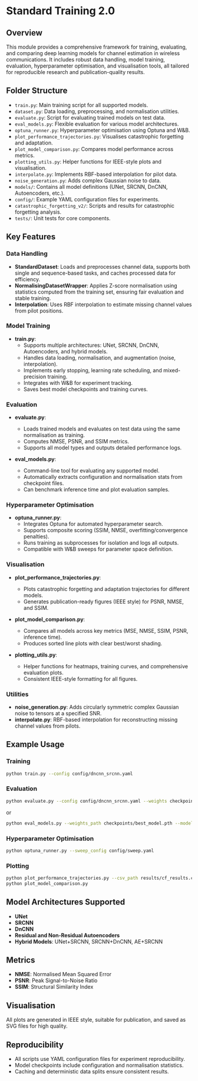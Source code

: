 # Standard Training 2.0

## Overview

This module provides a comprehensive framework for training, evaluating, and comparing deep learning models for channel estimation in wireless communications. It includes robust data handling, model training, evaluation, hyperparameter optimisation, and visualisation tools, all tailored for reproducible research and publication-quality results.

## Folder Structure

- `train.py`: Main training script for all supported models.
- `dataset.py`: Data loading, preprocessing, and normalisation utilities.
- `evaluate.py`: Script for evaluating trained models on test data.
- `eval_models.py`: Flexible evaluation for various model architectures.
- `optuna_runner.py`: Hyperparameter optimisation using Optuna and W&B.
- `plot_performance_trajectories.py`: Visualises catastrophic forgetting and adaptation.
- `plot_model_comparison.py`: Compares model performance across metrics.
- `plotting_utils.py`: Helper functions for IEEE-style plots and visualisation.
- `interpolate.py`: Implements RBF-based interpolation for pilot data.
- `noise_generation.py`: Adds complex Gaussian noise to data.
- `models/`: Contains all model definitions (UNet, SRCNN, DnCNN, Autoencoders, etc.).
- `config/`: Example YAML configuration files for experiments.
- `catastrophic_forgetting_v2/`: Scripts and results for catastrophic forgetting analysis.
- `tests/`: Unit tests for core components.

## Key Features

### Data Handling

- **StandardDataset**: Loads and preprocesses channel data, supports both single and sequence-based tasks, and caches processed data for efficiency.
- **NormalisingDatasetWrapper**: Applies Z-score normalisation using statistics computed from the training set, ensuring fair evaluation and stable training.
- **Interpolation**: Uses RBF interpolation to estimate missing channel values from pilot positions.

### Model Training

- **train.py**: 
  - Supports multiple architectures: UNet, SRCNN, DnCNN, Autoencoders, and hybrid models.
  - Handles data loading, normalisation, and augmentation (noise, interpolation).
  - Implements early stopping, learning rate scheduling, and mixed-precision training.
  - Integrates with W&B for experiment tracking.
  - Saves best model checkpoints and training curves.

### Evaluation

- **evaluate.py**: 
  - Loads trained models and evaluates on test data using the same normalisation as training.
  - Computes NMSE, PSNR, and SSIM metrics.
  - Supports all model types and outputs detailed performance logs.

- **eval_models.py**: 
  - Command-line tool for evaluating any supported model.
  - Automatically extracts configuration and normalisation stats from checkpoint files.
  - Can benchmark inference time and plot evaluation samples.

### Hyperparameter Optimisation

- **optuna_runner.py**: 
  - Integrates Optuna for automated hyperparameter search.
  - Supports composite scoring (SSIM, NMSE, overfitting/convergence penalties).
  - Runs training as subprocesses for isolation and logs all outputs.
  - Compatible with W&B sweeps for parameter space definition.

### Visualisation

- **plot_performance_trajectories.py**: 
  - Plots catastrophic forgetting and adaptation trajectories for different models.
  - Generates publication-ready figures (IEEE style) for PSNR, NMSE, and SSIM.

- **plot_model_comparison.py**: 
  - Compares all models across key metrics (MSE, NMSE, SSIM, PSNR, inference time).
  - Produces sorted line plots with clear best/worst shading.

- **plotting_utils.py**: 
  - Helper functions for heatmaps, training curves, and comprehensive evaluation plots.
  - Consistent IEEE-style formatting for all figures.

### Utilities

- **noise_generation.py**: Adds circularly symmetric complex Gaussian noise to tensors at a specified SNR.
- **interpolate.py**: RBF-based interpolation for reconstructing missing channel values from pilots.

## Example Usage

### Training

```bash
python train.py --config config/dncnn_srcnn.yaml
```

### Evaluation

```bash
python evaluate.py --config config/dncnn_srcnn.yaml --weights checkpoints/best_model.pth
```

or

```bash
python eval_models.py --weights_path checkpoints/best_model.pth --model_type srcnn
```

### Hyperparameter Optimisation

```bash
python optuna_runner.py --sweep_config config/sweep.yaml
```

### Plotting

```bash
python plot_performance_trajectories.py --csv_path results/cf_results.csv --target_domain domain_high_snr_fast_linear
python plot_model_comparison.py
```

## Model Architectures Supported

- **UNet**
- **SRCNN**
- **DnCNN**
- **Residual and Non-Residual Autoencoders**
- **Hybrid Models**: UNet+SRCNN, SRCNN+DnCNN, AE+SRCNN

## Metrics

- **NMSE**: Normalised Mean Squared Error
- **PSNR**: Peak Signal-to-Noise Ratio
- **SSIM**: Structural Similarity Index

## Visualisation

All plots are generated in IEEE style, suitable for publication, and saved as SVG files for high quality.

## Reproducibility

- All scripts use YAML configuration files for experiment reproducibility.
- Model checkpoints include configuration and normalisation statistics.
- Caching and deterministic data splits ensure consistent results.

